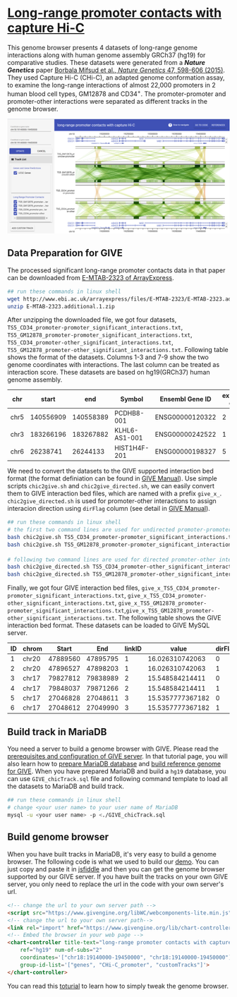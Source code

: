 # [Long-range promoter contacts with capture Hi-C](https://chic.givengine.org/)
This genome browser presents 4 datasets of long-range genome interactions along with human genome assembly GRCh37 (hg19) for comparative studies. These datasets were generated from a ***Nature Genetics*** paper [Borbala Mifsud et al., *Nature Genetics* 47, 598-606 (2015)](http://www.nature.com/ng/journal/v47/n6/full/ng.3286.html). They used Capture Hi-C (CHi-C), an adapted genome conformation assay, to examine the long-range interactions of almost 22,000 promoters in 2 human blood cell types, GM12878 and CD34<sup>+</sup>. The promoter-promoter and promoter-other interactions were separated as different tracks in the genome browser.

![fig](./GIVE_demo1_chic.PNG)

## Data Preparation for GIVE
The processed significant long-range promoter contacts data in that paper can be downloaded from [E-MTAB-2323 of ArrayExpress](http://www.ebi.ac.uk/arrayexpress/files/E-MTAB-2323/E-MTAB-2323.additional.1.zip). 

```bash
## run these commands in linux shell
wget http://www.ebi.ac.uk/arrayexpress/files/E-MTAB-2323/E-MTAB-2323.additional.1.zip
unzip E-MTAB-2323.additional.1.zip
```
After unzipping the downloaded file, we got four datasets, `TS5_CD34_promoter-promoter_significant_interactions.txt`,  `TS5_GM12878_promoter-promoter_significant_interactions.txt`, `TS5_CD34_promoter-other_significant_interactions.txt`,  `TS5_GM12878_promoter-other_significant_interactions.txt`. Following table shows the format of the datasets. Columns 1-3 and 7-9 show the two genome coordinates with interactions. The last column can be treated as interaction score. These datasets are based on hg19(GRCh37) human genome assembly.

|chr | start | end | Symbol | Ensembl Gene ID | expresssion quartile | chr | start | end | Symbol | Ensembl Gene ID | expresssion quartile | raw count | log(observed/expected)|
| --- | --- | --- | --- | --- | --- | --- | --- | --- | --- | --- | --- | --- | --- |
|chr5|140556909|140558389|PCDHB8-001|ENSG00000120322|2|chr5|140558467|140562101|PCDHB16-201|ENSG00000196963|2|338|16.7349171319745|
|chr3|183266196|183267882|KLHL6-AS1-001|ENSG00000242522|1|chr3|183269400|183277960|KLHL6-001|ENSG00000172578|5|249|16.4555995112416|
|chr6|26238741|26244133|HIST1H4F-201|ENSG00000198327|5|chr6|26244367|26249842|HIST1H4G-201|ENSG00000124578|1|443|16.2749178680534|

We need to convert the datasets to the GIVE supported interaction bed format (the format definiation can be found in [GIVE Manual](https://github.com/Zhong-Lab-UCSD/Genomic-Interactive-Visualization-Engine/blob/master/manuals/3-dataSource.md#adding-interaction-tracks)). Use simple scripts `chic2give.sh` and `chic2give_directed.sh`, we can easily convert them to GIVE interaction bed files, which are named with a prefix `give_x_`. `chic2give_directed.sh` is used for promoter-other interactions to assign interacion direction using `dirFlag` column (see detail in [GIVE Manual](https://github.com/Zhong-Lab-UCSD/Genomic-Interactive-Visualization-Engine/blob/master/manuals/3-dataSource.md#adding-interaction-tracks)).

```bash
## run these commands in linux shell
# the first two command lines are used for undirected promoter-promoter interactions
bash chic2give.sh TS5_CD34_promoter-promoter_significant_interactions.txt ./
bash chic2give.sh TS5_GM12878_promoter-promoter_significant_interactions.txt ./

# following two command lines are used for directed promoter-other interactions
bash chic2give_directed.sh TS5_CD34_promoter-other_significant_interactions.txt ./
bash chic2give_directed.sh TS5_GM12878_promoter-other_significant_interactions.txt ./
```

Finally, we got four GIVE interaction bed files, `give_x_TS5_CD34_promoter-promoter_significant_interactions.txt`, `give_x_TS5_CD34_promoter-other_significant_interactions.txt`, `give_x_TS5_GM12878_promoter-promoter_significant_interactions.txt`,`give_x_TS5_GM12878_promoter-other_significant_interactions.txt`. The following table shows the GIVE interaction bed format. These datasets can be loaded to GIVE MySQL server. 

|ID|chrom|Start|End|linkID|value|dirFlag|
| --- | --- | --- | --- | --- | --- | --- |
|1|chr20|47889560|47895795|1|16.026310742063|0|
|2|chr20|47896527|47898203|1|16.026310742063|1|
|3|chr17|79827812|79838989|2|15.548584214411|0|
|4|chr17|79848037|79871266|2|15.548584214411|1|
|5|chr17|27046828|27048611|3|15.5357777367182|0|
|6|chr17|27048612|27049990|3|15.5357777367182|1|

## Build track in MariaDB
You need a server to build a genome browser with GIVE. Please read the [prerequisites and configuration of GIVE server](https://github.com/Zhong-Lab-UCSD/Genomic-Interactive-Visualization-Engine/blob/master/tutorials/2-dataSource.md#prerequisites). In that tutorial page, you will also learn how to [prepare MariaDB database](https://github.com/Zhong-Lab-UCSD/Genomic-Interactive-Visualization-Engine/blob/master/tutorials/2-dataSource.md#optional-preparation-for-give) and [build reference genome for GIVE](https://github.com/Zhong-Lab-UCSD/Genomic-Interactive-Visualization-Engine/blob/master/tutorials/2-dataSource.md#preparation-for-reference-genome). When you have prepared MariaDB and build a `hg19` database, you can use `GIVE_chicTrack.sql` file and following command template to load all the datasets to MariaDB and build track.

```bash
## run these commands in linux shell
# change <your user name> to your user name of MariaDB
mysql -u <your user name> -p <./GIVE_chicTrack.sql
```

## Build genome browser
When you have built tracks in MariaDB, it's very easy to build a genome browser. The following code is what we used to build our [demo](https://chic.givengine.org/). You can just copy and paste it in [jsfiddle](https://jsfiddle.net/) and then you can get the genome browser supported by our GIVE server. If you have built the tracks on your own GIVE server, you only need to replace the url in the code with your own server's url. 

```html
<!-- change the url to your own server path -->
<script src="https://www.givengine.org/libWC/webcomponents-lite.min.js"></script> 
<!-- change the url to your own server path-->
<link rel="import" href="https://www.givengine.org/lib/chart-controller/chart-controller.html">
<!-- Embed the browser in your web page -->
<chart-controller title-text="long-range promoter contacts with capture Hi-C" 
    ref="hg19" num-of-subs="2" 
    coordinates='["chr18:19140000-19450000", "chr18:19140000-19450000"]' 
    group-id-list='["genes", "CHi-C_promoter", "customTracks"]'>
</chart-controller>
```

You can read this [toturial](https://github.com/Zhong-Lab-UCSD/Genomic-Interactive-Visualization-Engine/blob/master/tutorials/1-knownCodeDataSource.md) to learn how to simply tweak the genome browser.




